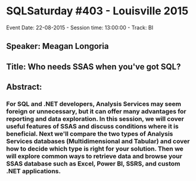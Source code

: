 # SQLSaturday #403 - Louisville 2015
Event Date: 22-08-2015 - Session time: 13:00:00 - Track: BI
## Speaker: Meagan Longoria
## Title: Who needs SSAS when you've got SQL?
## Abstract:
### For SQL and .NET developers, Analysis Services may seem foreign or unnecessary, but it can offer many advantages for reporting and data exploration. In this session, we will cover useful features of SSAS and discuss conditions where it is beneficial. Next we'll compare the two types of Analysis Services databases (Multidimensional and Tabular) and cover how to decide which type is right for your solution. Then we will explore common ways to retrieve data and browse your SSAS database such as Excel, Power BI, SSRS, and custom .NET applications. 
